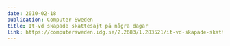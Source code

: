 ```yaml
---
date: 2010-02-18
publication: Computer Sweden
title: It-vd skapade skattesajt på några dagar
link: https://computersweden.idg.se/2.2683/1.283521/it-vd-skapade-skattesajt-pa-nagra-dagar
---
```

